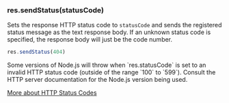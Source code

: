 <h3 id='res.sendStatus'>res.sendStatus(statusCode)</h3>

Sets the response HTTP status code to `statusCode` and sends the registered status message as the text response body. If an unknown status code is specified, the response body will just be the code number.

```js
res.sendStatus(404)
```

<div class="doc-box doc-notice" markdown="1">
Some versions of Node.js will throw when `res.statusCode` is set to an
invalid HTTP status code (outside of the range `100` to `599`). Consult
the HTTP server documentation for the Node.js version being used.
</div>

[More about HTTP Status Codes](http://en.wikipedia.org/wiki/List_of_HTTP_status_codes)
